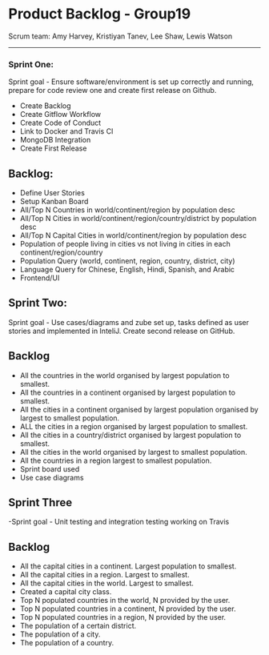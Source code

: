 # Product Backlog - Group19

Scrum team: Amy Harvey, Kristiyan Tanev, Lee Shaw, Lewis Watson

---

### Sprint One:

Sprint goal - Ensure software/environment is set up correctly and running, prepare
for code review one and create first release on Github.

- Create Backlog
- Create Gitflow Workflow
- Create Code of Conduct
- Link to Docker and Travis Cl
- MongoDB Integration
- Create First Release

## Backlog:

- Define User Stories
- Setup Kanban Board
- All/Top N Countries in world/continent/region by population desc 
- All/Top N Cities in world/continent/region/country/district by population desc
- All/Top N Capital Cities in world/continent/region by population desc
- Population of people living in cities vs not living in cities in each continent/region/country
- Population Query (world, continent, region, country, district, city)
- Language Query for Chinese, English, Hindi, Spanish, and Arabic
- Frontend/UI

## Sprint Two:
Sprint goal - Use cases/diagrams and zube set up, tasks defined as user stories and implemented in InteliJ. Create second release on GitHub.

## Backlog 
- All the countries in the world organised by largest population to smallest.
- All the countries in a continent organised by largest population to smallest.
- All the cities in a continent organised by largest population organised by largest to smallest population.
- ALL the cities in a region organised by largest population to smallest.
- All the cities in a country/district organised by largest population to smallest.
- All the cities in the world organised by largest to smallest population.
- All the countries in a region largest to smallest population.
- Sprint board used
- Use case diagrams

## Sprint Three
-Sprint goal - Unit testing and integration testing working on Travis

## Backlog
- All the capital cities in a continent. Largest population to smallest.
- All the capital cities in a region. Largest to smallest.
- All the capital cities in the world. Largest to smallest.
- Created a capital city class. 
- Top N populated countries in the world, N provided by the user.
- Top N populated countries in a continent, N provided by the user.
- Top N populated countries in a region, N provided by the user.
- The population of a certain district.
- The population of a city.
- The population of a country. 
